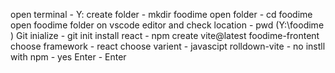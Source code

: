 open terminal - Y:
create folder - mkdir foodime
open folder - cd foodime
open foodime folder on vscode editor and check location - pwd (Y:\foodime )
Git inialize - git init
install react - npm create vite@latest foodime-frontent 
choose framework - react
choose varient - javascipt
rolldown-vite - no
instll with npm - yes
Enter - Enter
